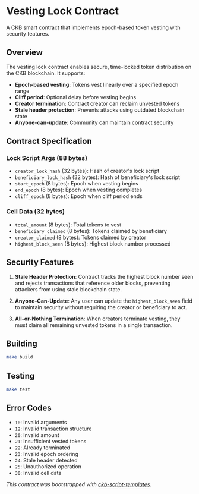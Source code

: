 # Vesting Lock Contract

A CKB smart contract that implements epoch-based token vesting with security features.

## Overview

The vesting lock contract enables secure, time-locked token distribution on the CKB blockchain. It supports:

- **Epoch-based vesting**: Tokens vest linearly over a specified epoch range
- **Cliff period**: Optional delay before vesting begins
- **Creator termination**: Contract creator can reclaim unvested tokens
- **Stale header protection**: Prevents attacks using outdated blockchain state
- **Anyone-can-update**: Community can maintain contract security

## Contract Specification

### Lock Script Args (88 bytes)
- `creator_lock_hash` (32 bytes): Hash of creator's lock script
- `beneficiary_lock_hash` (32 bytes): Hash of beneficiary's lock script  
- `start_epoch` (8 bytes): Epoch when vesting begins
- `end_epoch` (8 bytes): Epoch when vesting completes
- `cliff_epoch` (8 bytes): Epoch when cliff period ends

### Cell Data (32 bytes)
- `total_amount` (8 bytes): Total tokens to vest
- `beneficiary_claimed` (8 bytes): Tokens claimed by beneficiary
- `creator_claimed` (8 bytes): Tokens claimed by creator
- `highest_block_seen` (8 bytes): Highest block number processed

## Security Features

1. **Stale Header Protection**: Contract tracks the highest block number seen and rejects transactions that reference older blocks, preventing attackers from using stale blockchain state.

2. **Anyone-Can-Update**: Any user can update the `highest_block_seen` field to maintain security without requiring the creator or beneficiary to act.

3. **All-or-Nothing Termination**: When creators terminate vesting, they must claim all remaining unvested tokens in a single transaction.

## Building

```bash
make build
```

## Testing

```bash
make test
```

## Error Codes

- `10`: Invalid arguments
- `12`: Invalid transaction structure
- `20`: Invalid amount
- `21`: Insufficient vested tokens
- `22`: Already terminated
- `23`: Invalid epoch ordering
- `24`: Stale header detected
- `25`: Unauthorized operation
- `30`: Invalid cell data

*This contract was bootstrapped with [ckb-script-templates].*

[ckb-script-templates]: https://github.com/cryptape/ckb-script-templates
